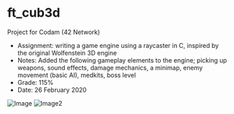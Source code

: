 # ft_cub3d

Project for Codam (42 Network)

- Assignment: writing a game engine using a raycaster in C, inspired by the original Wolfenstein 3D engine
- Notes: Added the following gameplay elements to the engine; picking up weapons, sound effects, damage mechanics, a minimap, enemy movement (basic AI), medkits, boss level
- Grade: 115%
- Date: 26 February 2020

![Image](https://i.ibb.co/N9bskLS/Screen-Shot-2020-09-03-at-8-29-38-PM.png)
![Image2](https://i.ibb.co/yfGzq6y/Screen-Shot-2020-09-03-at-8-35-44-PM.png)
